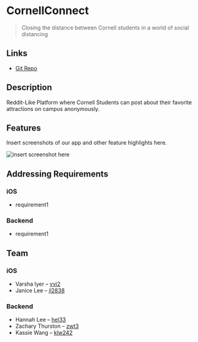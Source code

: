 # CornellConnect

> Closing the distance between Cornell students in a world of social distancing

## Links

-   [Git Repo](https://github.com/kassielw/food_cloud)

## Description

Reddit-Like Platform where Cornell Students can post about their favorite attractions on campus anonymously. 

## Features

Insert screenshots of our app and other feature highlights here.

![insert screenshot here](screenshot.jpg)

## Addressing Requirements

### iOS

-   requirement1

### Backend

-   requirement1

## Team

### iOS

-   Varsha Iyer – [vvi2](vvi2@cornell.edu)
-   Janice Lee – [jl2838](jl2838@cornell.edu)

### Backend

-   Hannah Lee – [hel33](hel33@cornell.edu)
-   Zachary Thurston – [zwt3](zwt3@cornell.edu)
-   Kassie Wang – [klw242](klw242@cornell.edu)
